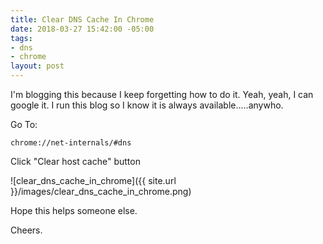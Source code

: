 ```yaml
---
title: Clear DNS Cache In Chrome
date: 2018-03-27 15:42:00 -05:00
tags:
- dns
- chrome
layout: post
---
```


I'm blogging this because I keep forgetting how to do it.  Yeah, yeah, I can google it.  I run this blog so I know it is always available.....anywho.

Go To:

    chrome://net-internals/#dns

Click "Clear host cache" button

![clear_dns_cache_in_chrome]({{ site.url }}/images/clear_dns_cache_in_chrome.png)


Hope this helps someone else.

Cheers.
